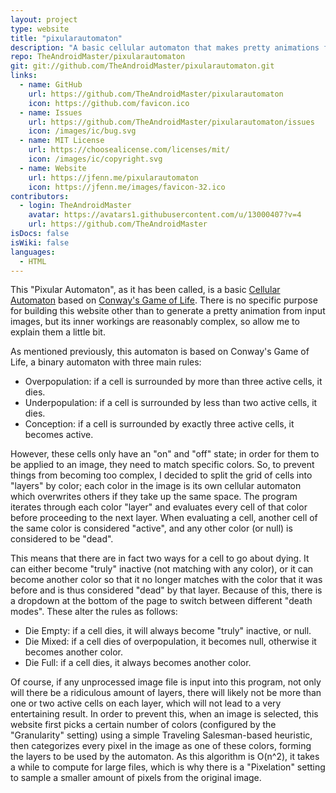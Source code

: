 ```yaml
---
layout: project
type: website
title: "pixularautomaton"
description: "A basic cellular automaton that makes pretty animations from images."
repo: TheAndroidMaster/pixularautomaton
git: git://github.com/TheAndroidMaster/pixularautomaton.git
links:
  - name: GitHub
    url: https://github.com/TheAndroidMaster/pixularautomaton
    icon: https://github.com/favicon.ico
  - name: Issues
    url: https://github.com/TheAndroidMaster/pixularautomaton/issues
    icon: /images/ic/bug.svg
  - name: MIT License
    url: https://choosealicense.com/licenses/mit/
    icon: /images/ic/copyright.svg
  - name: Website
    url: https://jfenn.me/pixularautomaton
    icon: https://jfenn.me/images/favicon-32.ico
contributors:
  - login: TheAndroidMaster
    avatar: https://avatars1.githubusercontent.com/u/13000407?v=4
    url: https://github.com/TheAndroidMaster
isDocs: false
isWiki: false
languages:
  - HTML
---
```


This "Pixular Automaton", as it has been called, is a basic [Cellular Automaton](https://en.wikipedia.org/wiki/Cellular_automaton) based on [Conway's Game of Life](http://mathworld.wolfram.com/GameofLife.html). There is no specific purpose for building this website other than to generate a pretty animation from input images, but its inner workings are reasonably complex, so allow me to explain them a little bit.

As mentioned previously, this automaton is based on Conway's Game of Life, a binary automaton with three main rules:

- Overpopulation: if a cell is surrounded by more than three active cells, it dies.
- Underpopulation: if a cell is surrounded by less than two active cells, it dies.
- Conception: if a cell is surrounded by exactly three active cells, it becomes active.

However, these cells only have an "on" and "off" state; in order for them to be applied to an image, they need to match specific colors. So, to prevent things from becoming too complex, I decided to split the grid of cells into "layers" by color; each color in the image is its own cellular automaton which overwrites others if they take up the same space. The program iterates through each color "layer" and evaluates every cell of that color before proceeding to the next layer. When evaluating a cell, another cell of the same color is considered "active", and any other color (or null) is considered to be "dead".

This means that there are in fact two ways for a cell to go about dying. It can either become "truly" inactive (not matching with any color), or it can become another color so that it no longer matches with the color that it was before and is thus considered "dead" by that layer. Because of this, there is a dropdown at the bottom of the page to switch between different "death modes". These alter the rules as follows:

- Die Empty: if a cell dies, it will always become "truly" inactive, or null.
- Die Mixed: if a cell dies of overpopulation, it becomes null, otherwise it becomes another color.
- Die Full: if a cell dies, it always becomes another color.

Of course, if any unprocessed image file is input into this program, not only will there be a ridiculous amount of layers, there will likely not be more than one or two active cells on each layer, which will not lead to a very entertaining result. In order to prevent this, when an image is selected, this website first picks a certain number of colors (configured by the "Granularity" setting) using a simple Traveling Salesman-based heuristic, then categorizes every pixel in the image as one of these colors, forming the layers to be used by the automaton. As this algorithm is O(n^2), it takes a while to compute for large files, which is why there is a "Pixelation" setting to sample a smaller amount of pixels from the original image.

